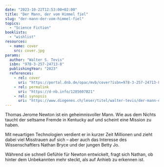 ```yaml
---
date: "2023-10-22T12:53:00+02:00"
title: "Der Mann, der vom Himmel fiel"
slug: "der-mann-der-vom-himmel-fiel"
topics:
  - "Science Fiction"
booklists:
  - "wishlist"
resources:
  - name: cover
    src: cover.jpg
params:
  author: "Walter S. Tevis"
  isbn: "978-3-257-24713-8"
  publishingYear: "2023"
  references:
    - rel: cover
      uri: "https://portal.dnb.de/opac/mvb/cover?isbn=978-3-257-24713-8"
    - rel: permalink
      uri: "https://d-nb.info/1285607821"
    - rel: synopsis
      uri: "https://www.diogenes.ch/leser/titel/walter-tevis/der-mann-der-vom-himmel-fiel-9783257247138.html"
---
```

Thomas Jerome Newton ist ein geheimnisvoller Mann. Wie aus dem Nichts taucht der
seltsame Fremde in Kentucky auf und scheint eine Mission zu haben.

Mit neuartigen Technologien verdient er in kurzer Zeit Millionen und zieht dabei 
viel Misstrauen auf sich – aber auch das Interesse des Wissenschaftlers Nathan 
Bryce und der jungen Betty Jo.

Während sie schnell Gefühle für Newton entwickelt, fragt sich Nathan, ob hinter 
dem Unbekannten mehr steckt, als auf Anhieb zu erkennen ist.
